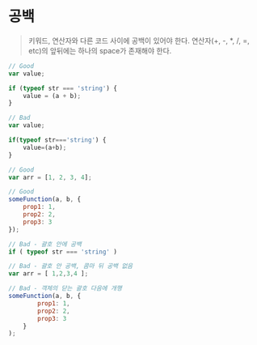 # 공백
> 키워드, 연산자와 다른 코드 사이에 공백이 있어야 한다. 연산자(+, -, *, /, =, etc)의 앞뒤에는 하나의 space가 존재해야 한다.

``` javascript
// Good
var value;

if (typeof str === 'string') {
    value = (a + b);
}

// Bad
var value;

if(typeof str==='string') {
    value=(a+b);
}

// Good
var arr = [1, 2, 3, 4];

// Good
someFunction(a, b, {
    prop1: 1,
    prop2: 2,
    prop3: 3
});

// Bad - 괄호 안에 공백
if ( typeof str === 'string' )

// Bad - 괄호 안 공백, 콤마 뒤 공백 없음
var arr = [ 1,2,3,4 ];

// Bad - 객체의 닫는 괄호 다음에 개행
someFunction(a, b, {
        prop1: 1,
        prop2: 2,
        prop3: 3
    }
);

```